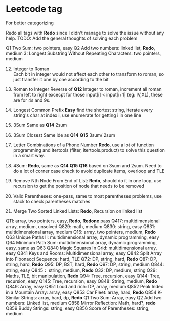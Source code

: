 # Leetcode tag
For better categorizing

Redo all tags with **Redo** since I didn't manage to solve the issue without any help.
TODO: Add the general thoughts of solving each problem

Q1 Two Sum: two pointers, easy
Q2 Add two numbers: linked list, **Redo**, medium
3: Longest Substring Without Repeating Characters: two pointers, medium

12. Integer to Roman    
	Each bit in integer would not affect each other to transform to roman, so just transfer it one by one according to the bit

13. Roman to Integer
	Reverse of **Q12** Integer to roman, increment all roman from left to right excecpt for those input[i] < input[i+1]  (eg: IV,XL), these are for 4s and 9s.

14. Longest Common Prefix
	**Easy** find the shortest string, iterate every string's char at index i, use enumerate for getting i in one line

15. 3Sum
	Same as **Q14** 2sum

16. 3Sum Closest
	Same ide as **Q14** **Q15** 3sum/ 2sum

17. Letter Combinations of a Phone Number
	**Redo**, use a lot of function programming and itertools (filter, itertools.product) to solve this question in a smart way.

18. 4Sum:
	**Redo**, same as **Q14** **Q15** **Q16** based on 3sum and 2sum. Need to do a lot of corner case check to avoid duplicate items, overloop and TLE

19. Remove Nth Node From End of List:
	**Redo**, should do it in one loop, use recursion to get the position of node that needs to be removed

20. Valid Parentheses:
	one-pass, same to most parentheses problems, use stack to check parentheses matches

21. Merge Two Sorted Linked Lists:
	**Redo**, Recursion on linked list


Q11: array, two pointers, easy, **Redo**, **Redone** pass
Q417: multidimensional array, medium, unsolved
Q829: math, medium
Q830: string, easy
Q831: multidimensional array, medium
Q16: array, two pointers, medium, **Redo**
Q63 Unique Paths II: multidimensional array, dynamic programming, easy
Q64 Minimum Path Sum: multidimensional array, dynamic programming, easy, same as Q63
Q840 Magic Squares In Grid: multidimensional array, easy
Q841 Keys and Rooms: Multidimensional array, easy
Q842 Split Array into Fibonacci Sequence: hard, TLE
Q72: DP, string, hard, **Redo**
Q87: DP, string, hard, **Redo**
Q95: DP, BST, hard, **Redo**
Q97: DP, string, medium
Q844: string, easy
Q845： string, medium, **Redo**
Q32: DP, medium, string
Q29: Maths, TLE, bit manipulation, **Redo**
Q94: Tree, recursion, easy
Q144: Tree, recursion, easy
Q145: Tree, recursion, easy
Q848: String, medium, **Redo**
Q849: Array, easy
Q851 Loud and rich: DP, array, medium
Q852 Peak Index in a Mountain Array: array, easy
Q853 Car Fleet: array, hard, **Redo**
Q854 K-Similar Strings: array, hard, dp, **Redo**
Q1 Two Sum: Array, easy
Q2 Add two numbers: Linked list, medium
Q858 Mirror Reflection: Math, hard?, **redo**
Q859 Buddy Strings: string, easy
Q856 Score of Parentheses: string, medium
